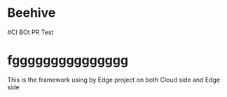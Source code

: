 # Beehive
#CI BOt PR Test
# fggggggggggggggg

This is the framework using by Edge project on both Cloud side and Edge side
